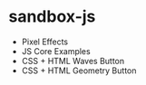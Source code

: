 # sandbox-js

- Pixel Effects
- JS Core Examples
- CSS + HTML Waves Button
- CSS + HTML Geometry Button
